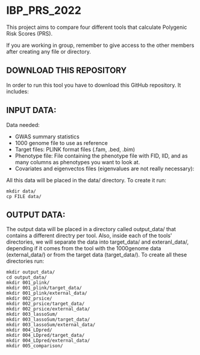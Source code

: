 # IBP_PRS_2022

This project aims to compare four different tools that calculate Polygenic Risk Scores (PRS).

If you are working in group, remember to give access to the other members after creating any file or directory.

## DOWNLOAD THIS REPOSITORY

In order to run this tool you have to download this GitHub repository. It includes:



## INPUT DATA:

Data needed:

* GWAS summary statistics
* 1000 genome file to use as reference
* Target files: PLINK format files (.fam, .bed, .bim)
* Phenotype file: File containing the phenotype file with FID, IID, and as many columns as phenotypes you want to look at.
* Covariates and eigenvectos files (eigenvalues are not really necessary):

All this data will be placed in the data/ directory. To create it run:

```
mkdir data/
cp FILE data/
```

## OUTPUT DATA:

The output data will be placed in a directory called output_data/ that contains a different directry per tool. Also, inside each of the tools' directories, we will separate the data into target_data/ and exteranl_data/, depending if it comes from the tool with the 1000genome data (external_data/) or from the target data (target_data/). To create all these directories run:

```
mkdir output_data/
cd output_data/
mkdir 001_plink/
mkdir 001_plink/target_data/
mkdir 001_plink/external_data/
mkdir 002_prsice/
mkdir 002_prsice/target_data/
mkdir 002_prsice/external_data/
mkdir 003_lassoSum/
mkdir 003_lassoSum/target_data/
mkdir 003_lassoSum/external_data/
mkdir 004_LDpred/
mkdir 004_LDpred/target_data/
mkdir 004_LDpred/external_data/
mkdir 005_comparison/
```




